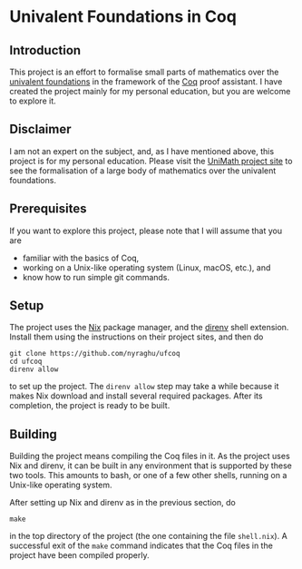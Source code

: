 # Univalent Foundations in Coq

## Introduction

This project is an effort to formalise small parts of mathematics over
the [univalent foundations][1] in the framework of the [Coq][2] proof
assistant.  I have created the project mainly for my personal
education, but you are welcome to explore it.

## Disclaimer

I am not an expert on the subject, and, as I have mentioned above,
this project is for my personal education.  Please visit the [UniMath
project site][3] to see the formalisation of a large body of
mathematics over the univalent foundations.

## Prerequisites

If you want to explore this project, please note that I will assume
that you are

* familiar with the basics of Coq,
* working on a Unix-like operating system (Linux, macOS, etc.), and
* know how to run simple git commands.

## Setup

The project uses the [Nix][4] package manager, and the [direnv][5]
shell extension.  Install them using the instructions on their project
sites, and then do

``` shell
git clone https://github.com/nyraghu/ufcoq
cd ufcoq
direnv allow
```

to set up the project.  The `direnv allow` step may take a while
because it makes Nix download and install several required packages.
After its completion, the project is ready to be built.

## Building

Building the project means compiling the Coq files in it.  As the
project uses Nix and direnv, it can be built in any environment that
is supported by these two tools.  This amounts to bash, or one of a
few other shells, running on a Unix-like operating system.

After setting up Nix and direnv as in the previous section, do

``` shell
make
```

in the top directory of the project (the one containing the file
`shell.nix`).  A successful exit of the `make` command indicates that
the Coq files in the project have been compiled properly.

[1]: https://en.wikipedia.org/wiki/Univalent_foundations
[2]: https://coq.inria.fr/
[3]: https://github.com/UniMath/UniMath
[4]: https://github.com/NixOS/nix
[5]: https://github.com/direnv/direnv

